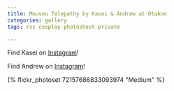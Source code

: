 ```yaml
---
title: Mousou Telepathy by Kasei & Andrew at Otakon
categories: gallery
tags: rss cosplay photoshoot private

---
```


Find Kasei on [Instagram](https://www.instagram.com/kaseicosplay/)!

Find Andrew on [Instagram](https://www.instagram.com/andrewweindel/)!

{% flickr_photoset 72157686833093974 "Medium" %}